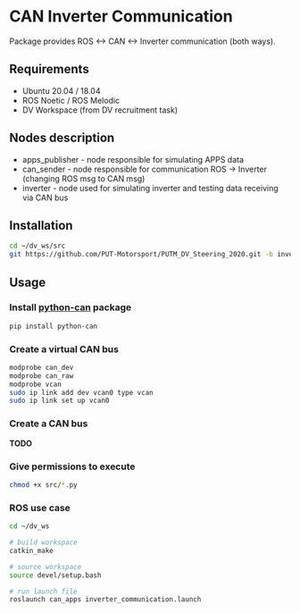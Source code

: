 # CAN Inverter Communication

Package provides ROS <-> CAN <-> Inverter communication (both ways).

## Requirements

- Ubuntu 20.04 / 18.04
- ROS Noetic / ROS Melodic
- DV Workspace (from DV recruitment task)


## Nodes description

- apps_publisher - node responsible for simulating APPS data
- can_sender - node responsible for communication ROS -> Inverter (changing ROS msg to CAN msg)
- inverter - node used for simulating inverter and testing data receiving via CAN bus 

## Installation

```bash
cd ~/dv_ws/src
git https://github.com/PUT-Motorsport/PUTM_DV_Steering_2020.git -b inverter-steering can_apps/
```

## Usage

### Install [python-can](https://pypi.org/project/python-can/) package

```bash
pip install python-can
```

### Create a virtual CAN bus

```bash
modprobe can_dev
modprobe can_raw
modprobe vcan
sudo ip link add dev vcan0 type vcan
sudo ip link set up vcan0
```

### Create a CAN bus

**TODO**

### Give permissions to execute

```bash
chmod +x src/*.py
```

### ROS use case

```bash
cd ~/dv_ws

# build workspace
catkin_make

# source workspace
source devel/setup.bash

# run launch file
roslaunch can_apps inverter_communication.launch
```
